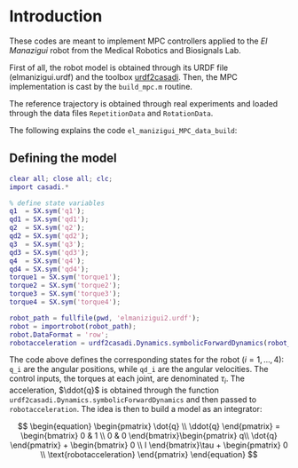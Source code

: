 # Introduction
These codes are meant to implement MPC controllers applied to the _El Manazigui_ robot from the Medical Robotics and Biosignals Lab.

First of all, the robot model is obtained through its URDF file (elmanizigui.urdf) and the toolbox [urdf2casadi](https://github.com/robotology/urdf2casadi-matlab). Then, the MPC implementation is cast by the ```build_mpc.m``` routine.

The reference trajectory is obtained through real experiments and loaded through the data files ```RepetitionData``` and ```RotationData```.

The following explains the code ```el_manizigui_MPC_data_build```:

## Defining the model

```matlab
clear all; close all; clc;
import casadi.*

% define state variables
q1  = SX.sym('q1');
qd1 = SX.sym('qd1');
q2  = SX.sym('q2');
qd2 = SX.sym('qd2');
q3  = SX.sym('q3');
qd3 = SX.sym('qd3');
q4  = SX.sym('q4');
qd4 = SX.sym('qd4');
torque1 = SX.sym('torque1'); 
torque2 = SX.sym('torque2');
torque3 = SX.sym('torque3');
torque4 = SX.sym('torque4');

robot_path = fullfile(pwd, 'elmanizigui2.urdf');
robot = importrobot(robot_path);
robot.DataFormat = 'row';
robotacceleration = urdf2casadi.Dynamics.symbolicForwardDynamics(robot_path,0);
```

The code above defines the corresponding states for the robot ($i=1,\dots,4)$: ```q_i``` are the angular positions, while ```qd_i``` are the angular velocities. The control inputs, the torques at each joint, are denominated $\tau_i$. The acceleration, $\ddot{q}$ is obtained through the function ``` urdf2casadi.Dynamics.symbolicForwardDynamics``` and then passed to ```robotacceleration```. The idea is then to build a model as an integrator:

$$
\begin{equation}
\begin{pmatrix}
\dot{q} \\ 
\ddot{q}
\end{pmatrix} = \begin{bmatrix}
0 & 1 \\ 
0 & 0
\end{bmatrix}\begin{pmatrix}
q\\ 
\dot{q}
\end{pmatrix} +
 \begin{bmatrix}
0 \\ 
I
 \end{bmatrix}\tau + \begin{pmatrix}
0 \\
\text{robotacceleration}
 \end{pmatrix}
\end{equation}
$$
